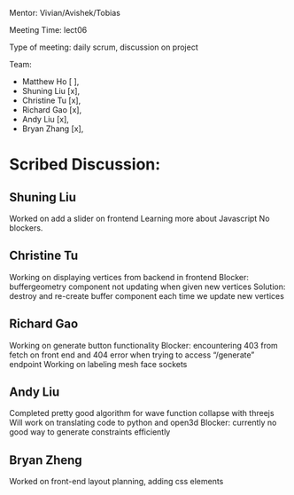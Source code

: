 Mentor: Vivian/Avishek/Tobias

Meeting Time: lect06

Type of meeting: daily scrum, discussion on project

Team: 
- Matthew Ho    [ ], 
- Shuning Liu   [x],
- Christine Tu  [x],
- Richard Gao   [x],
- Andy Liu      [x], 
- Bryan Zhang   [x],

# Scribed Discussion:

## Shuning Liu
Worked on add a slider on frontend
Learning more about Javascript
No blockers.

## Christine Tu 
Working on displaying vertices from backend in frontend
Blocker: buffergeometry component not updating when given new vertices
Solution: destroy and re-create buffer component each time we update new vertices
## Richard Gao 
Working on generate button functionality
Blocker: encountering 403 from fetch on front end and 404 error when trying to access “/generate” endpoint
Working on labeling mesh face sockets
## Andy Liu
Completed pretty good algorithm for wave function collapse with threejs
Will work on translating code to python and open3d
Blocker: currently no good way to generate constraints efficiently
## Bryan Zheng
Worked on front-end layout planning, adding css elements


